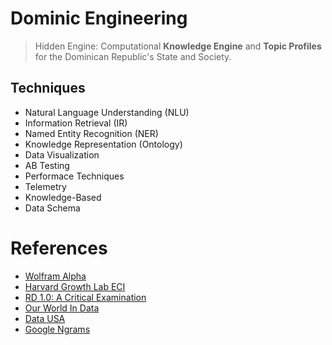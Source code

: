 # Dominic Engineering

> Hidden Engine: Computational **Knowledge Engine** and **Topic Profiles** for the Dominican Republic's State and Society.

## Techniques

- Natural Language Understanding (NLU)
- Information Retrieval (IR)
- Named Entity Recognition (NER)
- Knowledge Representation (Ontology)
- Data Visualization
- AB Testing
- Performace Techniques
- Telemetry
- Knowledge-Based
- Data Schema

# References

- [Wolfram Alpha](https://www.wolframalpha.com/)
- [Harvard Growth Lab ECI](https://atlas.cid.harvard.edu)
- [RD 1.0: A Critical Examination](https://fantastic-earl-35c.notion.site/RD-1-0-A-Critical-Examination-e15114746a8f44cda60f2e3402cc14d8?pvs=4)
- [Our World In Data](https://ourworldindata.org/)
- [Data USA](https://datausa.io/)
- [Google Ngrams](https://books.google.com/ngrams/)
